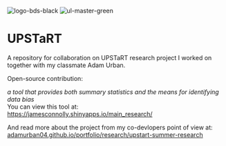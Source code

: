![logo-bds-black](https://github.com/user-attachments/assets/b19b7291-3464-4893-affc-f2d01c321ec8)
![ul-master-green](https://github.com/user-attachments/assets/0469a16d-87ac-454a-af42-cf2f1edddbb3)

# UPSTaRT
A repository for collaboration on UPSTaRT research project I worked on together with my classmate Adam Urban.

Open-source contribution:

*a tool that provides both summary statistics and the means for identifying data bias*  
You can view this tool at: https://jamesconnolly.shinyapps.io/main_research/

And read more about the project from my co-devlopers point of view at: [adamurban04.github.io/portfolio/research/upstart-summer-research](https://adamurban04.github.io/portfolio/research/upstart-summer-research/)
